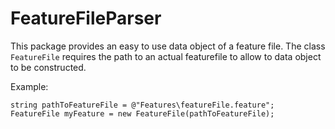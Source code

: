 # FeatureFileParser
This package provides an easy to use data object of a feature file. The class ```FeatureFile``` requires the path to an actual featurefile to allow to data object to be constructed.

Example:
```
string pathToFeatureFile = @"Features\featureFile.feature";
FeatureFile myFeature = new FeatureFile(pathToFeatureFile);
```